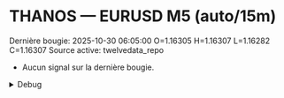 # THANOS — EURUSD M5 (auto/15m)
Dernière bougie: 2025-10-30 06:05:00  O=1.16305  H=1.16307  L=1.16282  C=1.16307
Source active: twelvedata_repo

- Aucun signal sur la dernière bougie.

<details><summary>Debug</summary>

- TD_API_KEY manquant.

</details>